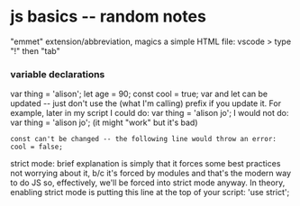 # js basics -- random notes

"emmet" extension/abbreviation, magics a simple HTML file:
vscode > type "!" then "tab"


### variable declarations
var thing = 'alison';
let age = 90;
const cool = true;
    var and let can be updated -- just don't use the (what I'm calling) prefix if you update it. For example, later in my script I could do:
    var thing = 'alison jo';
    I would not do:
    var thing = 'alison jo';
    (it might "work" but it's bad)

    const can't be changed -- the following line would throw an error:
    cool = false;



strict mode: brief explanation is simply that it forces some best practices
    not worrying about it, b/c it's forced by modules and that's the modern way to do JS so, effectively, we'll be forced into strict mode anyway.
    In theory, enabling strict mode is putting this line at the top of your script:
    'use strict';

